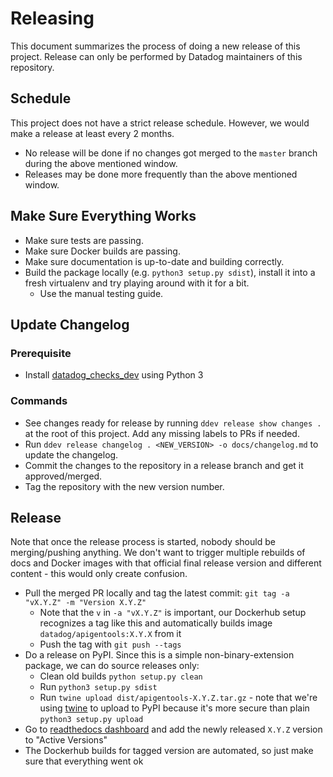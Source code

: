 # Releasing

This document summarizes the process of doing a new release of this project.
Release can only be performed by Datadog maintainers of this repository.

## Schedule
This project does not have a strict release schedule. However, we would make a release at least every 2 months.
  - No release will be done if no changes got merged to the `master` branch during the above mentioned window.
  - Releases may be done more frequently than the above mentioned window.

## Make Sure Everything Works

* Make sure tests are passing.
* Make sure Docker builds are passing.
* Make sure documentation is up-to-date and building correctly.
* Build the package locally (e.g. `python3 setup.py sdist`), install it into a fresh virtualenv and try playing around with it for a bit.
  - Use the manual testing guide.

## Update Changelog

### Prerequisite

- Install [datadog_checks_dev](https://datadog-checks-base.readthedocs.io/en/latest/datadog_checks_dev.cli.html#installation) using Python 3

### Commands

- See changes ready for release by running `ddev release show changes .` at the root of this project. Add any missing labels to PRs if needed.
- Run `ddev release changelog . <NEW_VERSION> -o docs/changelog.md` to update the changelog.
- Commit the changes to the repository in a release branch and get it approved/merged.
- Tag the repository with the new version number.

## Release

Note that once the release process is started, nobody should be merging/pushing anything.
We don't want to trigger multiple rebuilds of docs and Docker images with that official final release version and different content - this would only create confusion.

* Pull the merged PR locally and tag the latest commit: `git tag -a "vX.Y.Z" -m "Version X.Y.Z"`
  * Note that the `v` in `-a "vX.Y.Z"` is important, our Dockerhub setup recognizes a tag like this and automatically builds image `datadog/apigentools:X.Y.X` from it
  * Push the tag with `git push --tags`
* Do a release on PyPI. Since this is a simple non-binary-extension package, we can do source releases only:
  * Clean old builds `python setup.py clean`
  * Run `python3 setup.py sdist`
  * Run `twine upload dist/apigentools-X.Y.Z.tar.gz` - note that we're using [twine](https://github.com/pypa/twine/) to upload to PyPI because it's more secure than plain `python3 setup.py upload`
* Go to [readthedocs dashboard](https://readthedocs.org/projects/apigentools/versions/) and add the newly released `X.Y.Z` version to "Active Versions"
* The Dockerhub builds for tagged version are automated, so just make sure that everything went ok
